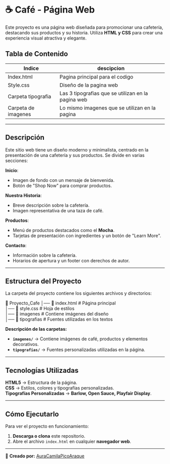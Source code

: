 # ☕ Café - Página Web  

Este proyecto es una página web diseñada para promocionar una cafetería, destacando sus productos y su historia. Utiliza **HTML y CSS** para crear una experiencia visual atractiva y elegante.  

##  Tabla de Contenido  
|Indice | descipcion | 
|-|-|
|Index.html	| Pagina principal para el codigo|
| Style.css | Diseño de la pagina web|
| Carpeta tipografia | Las 3 tipografias que se utilizan en la pagina web|
| Carpeta de imagenes | Lo mismo imagenes que se utilizan en la pagina|

---

##  Descripción  

Este sitio web tiene un diseño moderno y minimalista, centrado en la presentación de una cafetería y sus productos. Se divide en varias secciones:  

 **Inicio**:  
   - Imagen de fondo con un mensaje de bienvenida.  
   - Botón de "Shop Now" para comprar productos.  

 **Nuestra Historia**:  
   - Breve descripción sobre la cafetería.  
   - Imagen representativa de una taza de café.  

 **Productos**:  
   - Menú de productos destacados como el **Mocha**.  
   - Tarjetas de presentación con ingredientes y un botón de "Learn More".  

 **Contacto**:  
   - Información sobre la cafetería.  
   - Horarios de apertura y un footer con derechos de autor.  

---

##  Estructura del Proyecto  

La carpeta del proyecto contiene los siguientes archivos y directorios:  

📂 Proyecto_Cafe 
│── 📄 index.html # Página principal  
│── 🎨 style.css # Hoja de estilos  
│── 📂 imagenes # Contiene imágenes del diseño  
│── 📂 tipografias # Fuentes utilizadas en los textos



 **Descripción de las carpetas:**  
- **`imagenes/`** → Contiene imágenes de café, productos y elementos decorativos.  
- **`tipografias/`** → Fuentes personalizadas utilizadas en la página.  

---

##  Tecnologías Utilizadas  

 **HTML5** → Estructura de la página.  
 **CSS** → Estilos, colores y tipografías personalizadas.  
**Tipografías Personalizadas** → **Barlow, Open Sauce, Playfair Display**.  

---

##  Cómo Ejecutarlo  

Para ver el proyecto en funcionamiento:  

1. **Descarga o clona** este repositorio.  
2. Abre el archivo `index.html` en cualquier **navegador web**.  

---

📌 **Creado por:** [AuraCamilaPicoAraque](https://github.com/AuraCamilaPicoAraque)  
